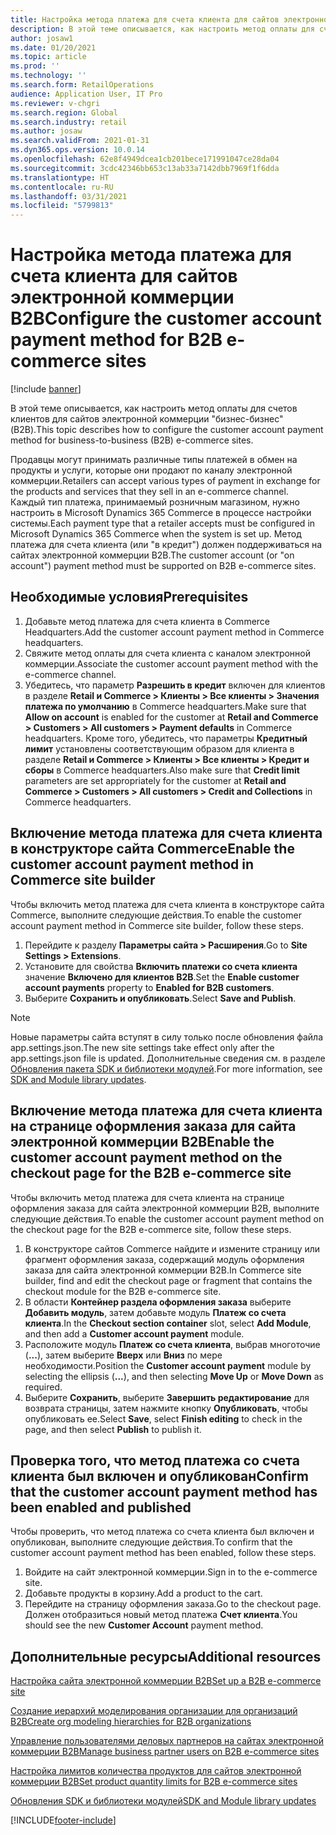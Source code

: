 ```yaml
---
title: Настройка метода платежа для счета клиента для сайтов электронной коммерции B2B
description: В этой теме описывается, как настроить метод оплаты для счетов клиентов для сайтов электронной коммерции "бизнес-бизнес" (B2B).
author: josaw1
ms.date: 01/20/2021
ms.topic: article
ms.prod: ''
ms.technology: ''
ms.search.form: RetailOperations
audience: Application User, IT Pro
ms.reviewer: v-chgri
ms.search.region: Global
ms.search.industry: retail
ms.author: josaw
ms.search.validFrom: 2021-01-31
ms.dyn365.ops.version: 10.0.14
ms.openlocfilehash: 62e8f4949dcea1cb201bece171991047ce28da04
ms.sourcegitcommit: 3cdc42346bb653c13ab33a7142dbb7969f1f6dda
ms.translationtype: HT
ms.contentlocale: ru-RU
ms.lasthandoff: 03/31/2021
ms.locfileid: "5799813"
---
```

# <a name="configure-the-customer-account-payment-method-for-b2b-e-commerce-sites"></a><span data-ttu-id="458b9-103">Настройка метода платежа для счета клиента для сайтов электронной коммерции B2B</span><span class="sxs-lookup"><span data-stu-id="458b9-103">Configure the customer account payment method for B2B e-commerce sites</span></span>

[!include [banner](../../includes/banner.md)]

<span data-ttu-id="458b9-104">В этой теме описывается, как настроить метод оплаты для счетов клиентов для сайтов электронной коммерции "бизнес-бизнес" (B2B).</span><span class="sxs-lookup"><span data-stu-id="458b9-104">This topic describes how to configure the customer account payment method for business-to-business (B2B) e-commerce sites.</span></span>

<span data-ttu-id="458b9-105">Продавцы могут принимать различные типы платежей в обмен на продукты и услуги, которые они продают по каналу электронной коммерции.</span><span class="sxs-lookup"><span data-stu-id="458b9-105">Retailers can accept various types of payment in exchange for the products and services that they sell in an e-commerce channel.</span></span> <span data-ttu-id="458b9-106">Каждый тип платежа, принимаемый розничным магазином, нужно настроить в Microsoft Dynamics 365 Commerce в процессе настройки системы.</span><span class="sxs-lookup"><span data-stu-id="458b9-106">Each payment type that a retailer accepts must be configured in Microsoft Dynamics 365 Commerce when the system is set up.</span></span> <span data-ttu-id="458b9-107">Метод платежа для счета клиента (или "в кредит") должен поддерживаться на сайтах электронной коммерции B2B.</span><span class="sxs-lookup"><span data-stu-id="458b9-107">The customer account (or "on account") payment method must be supported on B2B e-commerce sites.</span></span> 

## <a name="prerequisites"></a><span data-ttu-id="458b9-108">Необходимые условия</span><span class="sxs-lookup"><span data-stu-id="458b9-108">Prerequisites</span></span>

1. <span data-ttu-id="458b9-109">Добавьте метод платежа для счета клиента в Commerce Headquarters.</span><span class="sxs-lookup"><span data-stu-id="458b9-109">Add the customer account payment method in Commerce headquarters.</span></span>
2. <span data-ttu-id="458b9-110">Свяжите метод оплаты для счета клиента с каналом электронной коммерции.</span><span class="sxs-lookup"><span data-stu-id="458b9-110">Associate the customer account payment method with the e-commerce channel.</span></span>
3. <span data-ttu-id="458b9-111">Убедитесь, что параметр **Разрешить в кредит** включен для клиентов в разделе **Retail и Commerce \> Клиенты \> Все клиенты \> Значения платежа по умолчанию** в Commerce headquarters.</span><span class="sxs-lookup"><span data-stu-id="458b9-111">Make sure that **Allow on account** is enabled for the customer at **Retail and Commerce \> Customers \> All customers \> Payment defaults** in Commerce headquarters.</span></span> <span data-ttu-id="458b9-112">Кроме того, убедитесь, что параметры **Кредитный лимит** установлены соответствующим образом для клиента в разделе **Retail и Commerce \> Клиенты \> Все клиенты \> Кредит и сборы** в Commerce headquarters.</span><span class="sxs-lookup"><span data-stu-id="458b9-112">Also make sure that **Credit limit** parameters are set appropriately for the customer at **Retail and Commerce \> Customers \> All customers \> Credit and Collections** in Commerce headquarters.</span></span> 

## <a name="enable-the-customer-account-payment-method-in-commerce-site-builder"></a><span data-ttu-id="458b9-113">Включение метода платежа для счета клиента в конструкторе сайта Commerce</span><span class="sxs-lookup"><span data-stu-id="458b9-113">Enable the customer account payment method in Commerce site builder</span></span> 

<span data-ttu-id="458b9-114">Чтобы включить метод платежа для счета клиента в конструкторе сайта Commerce, выполните следующие действия.</span><span class="sxs-lookup"><span data-stu-id="458b9-114">To enable the customer account payment method in Commerce site builder, follow these steps.</span></span>

1. <span data-ttu-id="458b9-115">Перейдите к разделу **Параметры сайта \> Расширения**.</span><span class="sxs-lookup"><span data-stu-id="458b9-115">Go to **Site Settings \> Extensions**.</span></span>
1. <span data-ttu-id="458b9-116">Установите для свойства **Включить платежи со счета клиента** значение **Включено для клиентов B2B**.</span><span class="sxs-lookup"><span data-stu-id="458b9-116">Set the **Enable customer account payments** property to **Enabled for B2B customers**.</span></span> 
1. <span data-ttu-id="458b9-117">Выберите **Сохранить и опубликовать**.</span><span class="sxs-lookup"><span data-stu-id="458b9-117">Select **Save and Publish**.</span></span>

> [!NOTE]
> <span data-ttu-id="458b9-118">Новые параметры сайта вступят в силу только после обновления файла app.settings.json.</span><span class="sxs-lookup"><span data-stu-id="458b9-118">The new site settings take effect only after the app.settings.json file is updated.</span></span> <span data-ttu-id="458b9-119">Дополнительные сведения см. в разделе [Обновления пакета SDK и библиотеки модулей](../e-commerce-extensibility/sdk-updates.md).</span><span class="sxs-lookup"><span data-stu-id="458b9-119">For more information, see [SDK and Module library updates](../e-commerce-extensibility/sdk-updates.md).</span></span>

## <a name="enable-the-customer-account-payment-method-on-the-checkout-page-for-the-b2b-e-commerce-site"></a><span data-ttu-id="458b9-120">Включение метода платежа для счета клиента на странице оформления заказа для сайта электронной коммерции B2B</span><span class="sxs-lookup"><span data-stu-id="458b9-120">Enable the customer account payment method on the checkout page for the B2B e-commerce site</span></span>

<span data-ttu-id="458b9-121">Чтобы включить метод платежа для счета клиента на странице оформления заказа для сайта электронной коммерции B2B, выполните следующие действия.</span><span class="sxs-lookup"><span data-stu-id="458b9-121">To enable the customer account payment method on the checkout page for the B2B e-commerce site, follow these steps.</span></span>

1. <span data-ttu-id="458b9-122">В конструкторе сайтов Commerce найдите и измените страницу или фрагмент оформления заказа, содержащий модуль оформления заказа для сайта электронной коммерции B2B.</span><span class="sxs-lookup"><span data-stu-id="458b9-122">In Commerce site builder, find and edit the checkout page or fragment that contains the checkout module for the B2B e-commerce site.</span></span>
1. <span data-ttu-id="458b9-123">В области **Контейнер раздела оформления заказа** выберите **Добавить модуль**, затем добавьте модуль **Платеж со счета клиента**.</span><span class="sxs-lookup"><span data-stu-id="458b9-123">In the **Checkout section container** slot, select **Add Module**, and then add a **Customer account payment** module.</span></span>
1. <span data-ttu-id="458b9-124">Расположите модуль **Платеж со счета клиента**, выбрав многоточие (**...**), затем выберите **Вверх** или **Вниз** по мере необходимости.</span><span class="sxs-lookup"><span data-stu-id="458b9-124">Position the **Customer account payment** module by selecting the ellipsis (**...**), and then selecting **Move Up** or **Move Down** as required.</span></span>
1. <span data-ttu-id="458b9-125">Выберите **Сохранить**, выберите **Завершить редактирование** для возврата страницы, затем нажмите кнопку **Опубликовать**, чтобы опубликовать ее.</span><span class="sxs-lookup"><span data-stu-id="458b9-125">Select **Save**, select **Finish editing** to check in the page, and then select **Publish** to publish it.</span></span>

## <a name="confirm-that-the-customer-account-payment-method-has-been-enabled-and-published"></a><span data-ttu-id="458b9-126">Проверка того, что метод платежа со счета клиента был включен и опубликован</span><span class="sxs-lookup"><span data-stu-id="458b9-126">Confirm that the customer account payment method has been enabled and published</span></span>

<span data-ttu-id="458b9-127">Чтобы проверить, что метод платежа со счета клиента был включен и опубликован, выполните следующие действия.</span><span class="sxs-lookup"><span data-stu-id="458b9-127">To confirm that the customer account payment method has been enabled, follow these steps.</span></span>

1. <span data-ttu-id="458b9-128">Войдите на сайт электронной коммерции.</span><span class="sxs-lookup"><span data-stu-id="458b9-128">Sign in to the e-commerce site.</span></span>
1. <span data-ttu-id="458b9-129">Добавьте продукты в корзину.</span><span class="sxs-lookup"><span data-stu-id="458b9-129">Add a product to the cart.</span></span>
1. <span data-ttu-id="458b9-130">Перейдите на страницу оформления заказа.</span><span class="sxs-lookup"><span data-stu-id="458b9-130">Go to the checkout page.</span></span> <span data-ttu-id="458b9-131">Должен отобразиться новый метод платежа **Счет клиента**.</span><span class="sxs-lookup"><span data-stu-id="458b9-131">You should see the new **Customer Account** payment method.</span></span>

## <a name="additional-resources"></a><span data-ttu-id="458b9-132">Дополнительные ресурсы</span><span class="sxs-lookup"><span data-stu-id="458b9-132">Additional resources</span></span>

[<span data-ttu-id="458b9-133">Настройка сайта электронной коммерции B2B</span><span class="sxs-lookup"><span data-stu-id="458b9-133">Set up a B2B e-commerce site</span></span>](set-up-b2b-site.md)

[<span data-ttu-id="458b9-134">Создание иерархий моделирования организации для организаций B2B</span><span class="sxs-lookup"><span data-stu-id="458b9-134">Create org modeling hierarchies for B2B organizations</span></span>](org-model.md)

[<span data-ttu-id="458b9-135">Управление пользователями деловых партнеров на сайтах электронной коммерции B2B</span><span class="sxs-lookup"><span data-stu-id="458b9-135">Manage business partner users on B2B e-commerce sites</span></span>](manage-b2b-users.md)

[<span data-ttu-id="458b9-136">Настройка лимитов количества продуктов для сайтов электронной коммерции B2B</span><span class="sxs-lookup"><span data-stu-id="458b9-136">Set product quantity limits for B2B e-commerce sites</span></span>](quantity-limits.md)

[<span data-ttu-id="458b9-137">Обновления SDK и библиотеки модулей</span><span class="sxs-lookup"><span data-stu-id="458b9-137">SDK and Module library updates</span></span>](../e-commerce-extensibility/sdk-updates.md)


[!INCLUDE[footer-include](../../includes/footer-banner.md)]